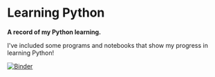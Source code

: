 # Learning Python

**A record of my Python learning.**

I've included some programs and notebooks that show my progress in learning Python!


[![Binder](https://mybinder.org/badge_logo.svg)](https://mybinder.org/v2/gh/beamacs/Learning-Python/HEAD?labpath=tree%2Fmain%2Fnotebook)
